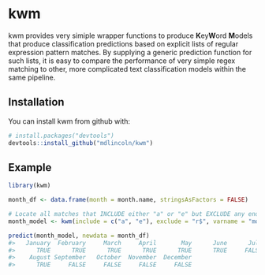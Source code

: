 
<!-- README.md is generated from README.Rmd. Please edit that file -->

# kwm

kwm provides very simiple wrapper functions to produce **K**ey**W**ord
**M**odels that produce classification predictions based on explicit
lists of regular expression pattern matches. By supplying a generic
prediction function for such lists, it is easy to compare the
performance of very simple regex matching to other, more complicated
text classification models within the same pipeline.

## Installation

You can install kwm from github with:

``` r
# install.packages("devtools")
devtools::install_github("mdlincoln/kwm")
```

## Example

``` r
library(kwm)

month_df <- data.frame(month = month.name, stringsAsFactors = FALSE)

# Locate all matches that INCLUDE either "a" or "e" but EXCLUDE any ending in "r"
month_model <- kwm(include = c("a", "e"), exclude = "r$", varname = "month")

predict(month_model, newdata = month_df)
#>   January  February     March     April       May      June      July 
#>      TRUE      TRUE      TRUE      TRUE      TRUE      TRUE     FALSE 
#>    August September   October  November  December 
#>      TRUE     FALSE     FALSE     FALSE     FALSE
```
